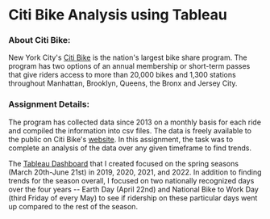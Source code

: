 # Citi Bike Analysis using Tableau

### About Citi Bike:
New York City's [Citi Bike](https://citibikenyc.com/homepage) is the nation's largest bike share program. The program has two options of an annual membership or short-term passes that give riders access to more than 20,000 bikes and 1,300 stations throughout Manhattan, Brooklyn, Queens, the Bronx and Jersey City.

### Assignment Details:
The program has collected data since 2013 on a monthly basis for each ride and compiled the information into csv files. The data is freely available to the public on Citi Bike's [website](https://ride.citibikenyc.com/system-data). In this assignment, the task was to complete an analysis of the data over any given timeframe to find trends.

The [Tableau Dashboard](https://public.tableau.com/app/profile/kirsten.larson/viz/CitiBikeAnalysis_16668173964600/NYCSpringStory) that I created focused on the spring seasons (March 20th-June 21st) in 2019, 2020, 2021, and 2022. In addition to finding trends for the season overall, I focused on two nationally recognized days over the four years -- Earth Day (April 22nd) and National Bike to Work Day (third Friday of every May) to see if ridership on these particular days went up compared to the rest of the season.

